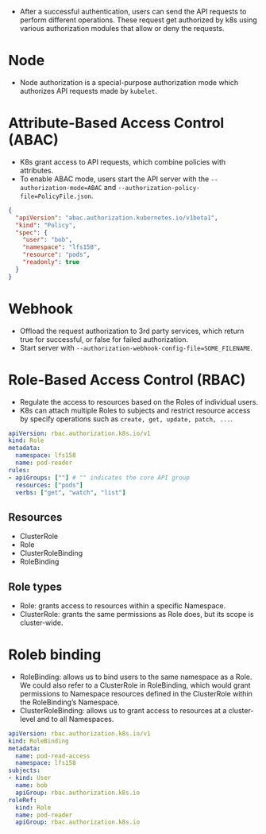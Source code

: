 - After a successful authentication, users can send the API requests to perform different operations. These request get authorized by k8s using various authorization modules that allow or deny the requests.
# Node
- Node authorization is a special-purpose authorization mode which authorizes API requests made by `kubelet`.
# Attribute-Based Access Control (ABAC)
- K8s grant access to API requests, which combine policies with attributes.
- To enable ABAC mode, users start the API server with the `--authorization-mode=ABAC` and `--authorization-policy-file=PolicyFile.json`.
```JSON
{  
  "apiVersion": "abac.authorization.kubernetes.io/v1beta1",  
  "kind": "Policy",  
  "spec": {  
    "user": "bob",  
    "namespace": "lfs158",  
    "resource": "pods",  
    "readonly": true  
  }  
}
```
# Webhook
- Offload the request authorization to 3rd party services, which return true for successful, or false for failed authorization.
- Start server with `--authorization-webhook-config-file=SOME_FILENAME`.
# Role-Based Access Control (RBAC)
- Regulate the access to resources based on the Roles of individual users.
- K8s can attach multiple Roles to subjects and restrict resource access by specify operations such as `create, get, update, patch, ...`.
```YAML
apiVersion: rbac.authorization.k8s.io/v1  
kind: Role  
metadata:  
  namespace: lfs158  
  name: pod-reader  
rules:  
- apiGroups: [""] # "" indicates the core API group  
  resources: ["pods"]  
  verbs: ["get", "watch", "list"]
```
## Resources
- ClusterRole
- Role
- ClusterRoleBinding
- RoleBinding
## Role types
- Role: grants access to resources within a specific Namespace.
- ClusterRole: grants the same permissions as Role does, but its scope is cluster-wide.
# Roleb binding
- RoleBinding: allows us to bind users to the same namespace as a Role. We could also refer to a ClusterRole in RoleBinding, which would grant permissions to Namespace resources defined in the ClusterRole within the RoleBinding’s Namespace.
- ClusterRoleBinding: allows us to grant access to resources at a cluster-level and to all Namespaces.
```YAML
apiVersion: rbac.authorization.k8s.io/v1  
kind: RoleBinding  
metadata:  
  name: pod-read-access  
  namespace: lfs158  
subjects:  
- kind: User  
  name: bob  
  apiGroup: rbac.authorization.k8s.io  
roleRef:  
  kind: Role  
  name: pod-reader  
  apiGroup: rbac.authorization.k8s.io
```